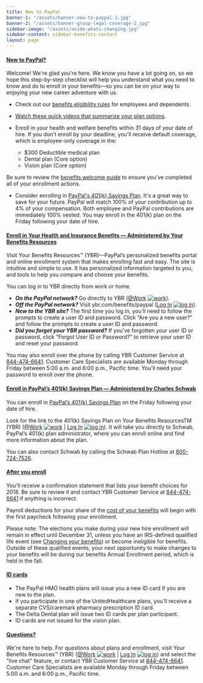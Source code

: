 ```yaml
---
title: New to PayPal
banner-1: "/assets/banner-new-to-paypal-1.jpg"
banner-2: "/assets/banner-group-legal-coverage-2.jpg"
sidebar-image: "/assets/aside-whats-changing.jpg"
sidebar-content: sidebar-benefits-contact
layout: page
---
```


<div class="panel-group" id="accordion" role="tablist" aria-multiselectable="true">
		<div class="panel panel-default panel-accordion">
				<div class="panel-heading" role="tab" id="headingOne">
						<a class="collapsed" role="button" data-toggle="collapse" data-parent="#accordion" href="#collapseOne" aria-expanded="true" aria-controls="collapseOne"><i class="fa fa-angle-right fa-2x pull-left"></i>
							<h4 class="panel-title collapsed">New to PayPal?</h4>
						</a>
				</div>
<div id="collapseOne" class="panel-collapse collapse" role="tabpanel" aria-labelledby="headingOne">
		<div class="panel-body">
				<div markdown="1">

Welcome! We're glad you're here. We know you have a lot going on, so we hope this step-by-step checklist will help you understand what you need to know and do to enroll in your benefits—so you can be on your way to enjoying your new career adventure with us.

* Check out our [benefits eligibility rules](eligibility-requirements.html) for employees and dependents.
* [Watch these quick videos that summarize your plan options](benefits-videos.html).
* Enroll in your health and welfare benefits within 31 days of your date of hire. If you don't enroll by your deadline, you'll receive default coverage, which is employee-only coverage in the:

	* $300 Deductible medical plan
	* Dental plan (Core option)
	* Vision plan (Core option)

Be sure to review the [benefits welcome guide](pdf/benefits-welcome-guide-2018.pdf) to ensure you've completed all of your enrollment actions.

* Consider enrolling in [PayPal's 401(k) Savings Plan](401k-savings-plan.html). It's a great way to save for your future. PayPal will match 100% of your contribution up to 4% of your compensation. Both employee and PayPal contributions are immediately 100% vested. You may enroll in the 401(k) plan on the Friday following your date of hire.
    							
</div>
</div>
</div>
</div>
		<div class="panel panel-default panel-accordion">
				<div class="panel-heading" role="tab" id="headingTwo">
						<a class="collapsed" role="button" data-toggle="collapse" data-parent="#accordion" href="#collapseTwo" aria-expanded="true" aria-controls="collapseTwo"><i class="fa fa-angle-right fa-2x pull-left"></i>
							<h4 class="panel-title collapsed">Enroll in Your Health and Insurance Benefits — Administered by Your Benefits Resources</h4>
						</a>
				</div>
<div id="collapseTwo" class="panel-collapse collapse" role="tabpanel" aria-labelledby="headingTwo">
		<div class="panel-body">
				<div markdown="1">

Visit Your Benefits Resources™ (YBR)—PayPal’s personalized benefits portal and online enrollment system that makes enrolling fast and easy. The site is intuitive and simple to use. It has personalized information targeted to you, and tools to help you compare and choose your benefits.

You can log in to YBR directly from work or home.

* _**On the PayPal network?**_  Go directly to YBR ([@Work](https://beplb01.sse.hewitt.com/sp/startSSO.ping?PartnerIdpId=https://sso.paypalcorp.com&TargetResource=https%3A%2F%2Fsso.hewitt.com%2Fybr%3FpageCd%3DYBR_PAGE) [![work](../assets/work.png)](https://beplb01.sse.hewitt.com/sp/startSSO.ping?PartnerIdpId=https://sso.paypalcorp.com&TargetResource=https%3A%2F%2Fsso.hewitt.com%2Fybr%3FpageCd%3DYBR_PAGE)).
*  _**Off the PayPal network?**_  Visit ybr.com/benefits/paypal ([Log In](http://www.ybr.com/benefits/paypal) [![log in](../assets/globe.png)](http://www.ybr.com/benefits/paypal)).
*  _**New to the YBR site?**_ The first time you log in, you’ll need to follow the prompts to create a user ID and password. Click “Are you a new user?” and follow the prompts to create a user ID and password.
*  _**Did you forget your YBR password?**_ If you’ve forgotten your user ID or password, click “Forgot User ID or Password?” to retrieve your user ID and reset your password.

You may also enroll over the phone by calling YBR Customer Service at [844-474-6641](tel:+1-844-474-6641). Customer Care Specialists are available Monday through Friday between 5:00 a.m. and 6:00 p.m., Pacific time. You'll need your password to enroll over the phone.

</div>
</div>
</div>
</div>
<div class="panel panel-default panel-accordion">
				<div class="panel-heading" role="tab" id="headingThree">
						<a class="collapsed" role="button" data-toggle="collapse" data-parent="#accordion" href="#collapseThree" aria-expanded="true" aria-controls="collapseThree"><i class="fa fa-angle-right fa-2x pull-left"></i>
							<h4 class="panel-title collapsed">Enroll in PayPal’s 401(k) Savings Plan &mdash; Administered by Charles Schwab</h4>
						</a>
				</div>
<div id="collapseThree" class="panel-collapse collapse" role="tabpanel" aria-labelledby="headingThree">
		<div class="panel-body">
				<div markdown="1">


You can enroll in [PayPal’s 401(k) Savings Plan](401k-savings-plan.html) on the Friday following your date of hire.

Look for the link to the 401(k) Savings Plan on Your Benefits ResourcesTM (YBR) ([@Work](https://beplb01.sse.hewitt.com/sp/startSSO.ping?PartnerIdpId=https://sso.paypalcorp.com&TargetResource=https%3A%2F%2Fsso.hewitt.com%2Fybr%3FpageCd%3DYBR_PAGE) [![work](../assets/work.png)](https://beplb01.sse.hewitt.com/sp/startSSO.ping?PartnerIdpId=https://sso.paypalcorp.com&TargetResource=https%3A%2F%2Fsso.hewitt.com%2Fybr%3FpageCd%3DYBR_PAGE) &#124; [Log In](http://www.ybr.com/benefits/paypal) [![log in](../assets/globe.png)](http://www.ybr.com/benefits/paypal)). It will take you directly to Schwab, PayPal’s 401(k) plan administrator, where you can enroll online and find more information about the plan.

You can also contact Schwab by calling the Schwab Plan Hotline at [800-724-7526](tel:+1-800-724-7526).
</div>
</div>
</div>
</div>

<div class="panel panel-default panel-accordion">
				<div class="panel-heading" role="tab" id="headingFour">
						<a class="collapsed" role="button" data-toggle="collapse" data-parent="#accordion" href="#collapseFour" aria-expanded="true" aria-controls="collapseFour"><i class="fa fa-angle-right fa-2x pull-left"></i>
							<h4 class="panel-title collapsed">After you enroll</h4>
						</a>
				</div>
<div id="collapseFour" class="panel-collapse collapse" role="tabpanel" aria-labelledby="headingFour">
		<div class="panel-body">
				<div markdown="1">


You'll receive a confirmation statement that lists your benefit choices for 2018. Be sure to review it and contact YBR Customer Service at [844-474-6641](tel:+1-844-474-6641) if anything is incorrect.

Payroll deductions for your share of the [cost of your benefits](2018-employee-contributions.html) will begin with the first paycheck following your enrollment.

Please note: The elections you make during your new hire enrollment will remain in effect until December 31, unless you have an IRS-defined qualified life event (see [Changing your benefits](changing-your-benefits.html)) or become ineligible for benefits. Outside of these qualified events, your next opportunity to make changes to your benefits will be during our benefits Annual Enrollment period, which is held in the fall.

</div>
</div>
</div>
</div>

<div class="panel panel-default panel-accordion">
				<div class="panel-heading" role="tab" id="headingFive">
						<a class="collapsed" role="button" data-toggle="collapse" data-parent="#accordion" href="#collapseFive" aria-expanded="true" aria-controls="collapseFive"><i class="fa fa-angle-right fa-2x pull-left"></i>
							<h4 class="panel-title collapsed">ID cards</h4>
						</a>
				</div>
<div id="collapseFive" class="panel-collapse collapse" role="tabpanel" aria-labelledby="headingFive">
		<div class="panel-body">
				<div markdown="1">

* The PayPal HMO health plans will issue you a new ID card if you are new to the plan.
* If you participate in one of the UnitedHealthcare plans, you'll receive a separate CVS/caremark pharmacy prescription ID card.
* The Delta Dental plan will issue two ID cards per plan participant.
* ID cards are not issued for the vision plan.

</div>
</div>
</div>
</div>

<div class="panel panel-default panel-accordion">
				<div class="panel-heading" role="tab" id="headingSix">
						<a class="collapsed" role="button" data-toggle="collapse" data-parent="#accordion" href="#collapseSix" aria-expanded="true" aria-controls="collapseSix"><i class="fa fa-angle-right fa-2x pull-left"></i>
							<h4 class="panel-title collapsed">Questions?</h4>
						</a>
				</div>
<div id="collapseSix" class="panel-collapse collapse" role="tabpanel" aria-labelledby="headingSix">
		<div class="panel-body">
				<div markdown="1">

We're here to help. For questions about plans and enrollment, visit Your Benefits Resources™ (YBR) ([@Work](https://beplb01.sse.hewitt.com/sp/startSSO.ping?PartnerIdpId=https://sso.paypalcorp.com&TargetResource=https%3A%2F%2Fsso.hewitt.com%2Fybr%3FpageCd%3DYBR_PAGE)&nbsp;[![work](../assets/work.png)](https://beplb01.sse.hewitt.com/sp/startSSO.ping?PartnerIdpId=https://sso.paypalcorp.com&TargetResource=https%3A%2F%2Fsso.hewitt.com%2Fybr%3FpageCd%3DYBR_PAGE)&nbsp;&#124;&nbsp;[Log In](http://www.ybr.com/benefits/paypal)&nbsp;[![log in](../assets/globe.png)](http://www.ybr.com/benefits/paypal)) and select the "live chat" feature, or contact YBR Customer Service at [844-474-6641](tel:+1-844-474-6641). Customer Care Specialists are available Monday through Friday between 5:00 a.m. and 6:00 p.m., Pacific time.

</div>
</div>
</div>
</div>
</div>